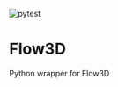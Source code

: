 ![pytest](https://github.com/ppak10/Flow3D/workflows/pytest/badge.svg)

# Flow3D
Python wrapper for Flow3D
